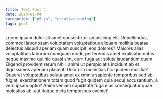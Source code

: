 ```yaml
---
title: Test Post 4
date: 2024-01-04
categories: ["p5.js", "creative-coding"]
tags: post
---
```


Lorem ipsum dolor sit amet consectetur adipisicing elit. Repellendus, commodi laboriosam voluptatem voluptatibus aliquam mollitia beatae delectus aliquid aperiam quam suscipit, eos dolores? Maiores alias voluptatibus laborum numquam modi, perferendis amet explicabo nobis neque maxime qui hic quasi sint, cum fuga aut soluta laudantium quam. Eligendi provident rerum nihil, animi ut perspiciatis incidunt ab et dignissimos aperiam placeat! Dolorum molestias hic quidem mollitia? Quaerat voluptatibus soluta amet ex omnis sapiente temporibus sed ab fugiat, exercitationem totam quod fugit quidem quia sequi accusantium, a vero ipsam optio? Animi veniam cupiditate fuga eius consequatur quae molestias ab, aut itaque dicta temporibus eveniet!